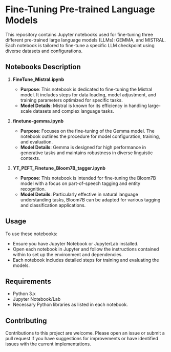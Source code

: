 # Fine-Tuning Pre-trained Language Models

This repository contains Jupyter notebooks used for fine-tuning three different pre-trained large language models (LLMs): GEMMA, and MISTRAL. Each notebook is tailored to fine-tune a specific LLM checkpoint using diverse datasets and configurations.

## Notebooks Description

1. **FineTune_Mistral.ipynb**
   - **Purpose**: This notebook is dedicated to fine-tuning the Mistral model. It includes steps for data loading, model adjustment, and training parameters optimized for specific tasks.
   - **Model Details**: Mistral is known for its efficiency in handling large-scale datasets and complex language tasks.

2. **finetune-gemma.ipynb**
   - **Purpose**: Focuses on the fine-tuning of the Gemma model. The notebook outlines the procedure for model configuration, training, and evaluation.
   - **Model Details**: Gemma is designed for high performance in generative tasks and maintains robustness in diverse linguistic contexts.

3. **YT_PEFT_Finetune_Bloom7B_tagger.ipynb**
   - **Purpose**: This notebook is intended for fine-tuning the Bloom7B model with a focus on part-of-speech tagging and entity recognition.
   - **Model Details**: Particularly effective in natural language understanding tasks, Bloom7B can be adapted for various tagging and classification applications.

## Usage

To use these notebooks:
- Ensure you have Jupyter Notebook or JupyterLab installed.
- Open each notebook in Jupyter and follow the instructions contained within to set up the environment and dependencies.
- Each notebook includes detailed steps for training and evaluating the models.

## Requirements

- Python 3.x
- Jupyter Notebook/Lab
- Necessary Python libraries as listed in each notebook.

## Contributing

Contributions to this project are welcome. Please open an issue or submit a pull request if you have suggestions for improvements or have identified issues with the current implementations.

